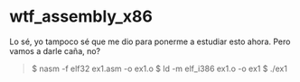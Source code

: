 # wtf_assembly_x86
Lo sé, yo tampoco sé que me dio para ponerme a estudiar esto ahora. Pero vamos a darle caña, no?

> $ nasm -f elf32 ex1.asm -o ex1.o
> $ ld -m elf_i386 ex1.o -o ex1
> $ ./ex1
